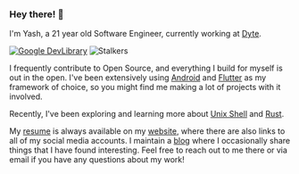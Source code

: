 ### Hey there! 👋

I'm Yash, a 21 year old Software Engineer, currently working at [Dyte](https://dyte.io).

[![Google DevLibrary](https://img.shields.io/badge/Google%20DevLibrary-Yash%20Garg-brightgreen?style=flat&logo=android)](https://yashgarg.dev/devlibrary) ![Stalkers](https://komarev.com/ghpvc/?username=Yash-Garg&color=blueviolet)

I frequently contribute to Open Source, and everything I build for myself is out in the open. I've been extensively using [Android](https://developer.android.com/) and [Flutter](https://flutter.dev) as my framework of choice, so you might find me making a lot of projects with it involved.

Recently, I've been exploring and learning more about [Unix Shell](https://en.wikipedia.org/wiki/Unix_shell) and [Rust](https://www.rust-lang.org/).

My [resume](https://yashgarg.dev/resume.pdf) is always available on my [website](https://yashgarg.dev), where there are also links to all of my social media accounts. I maintain a [blog](https://yashgarg.dev/blog) where I occasionally share things that I have found interesting. Feel free to reach out to me there or via email if you have any questions about my work!
